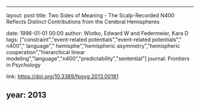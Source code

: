 ---
layout: post
title: Two Sides of Meaning - The Scalp-Recorded N400 Reflects Distinct Contributions from the Cerebral Hemispheres

date: 1996-01-01 00:00
author: Wlotko, Edward W and Federmeier, Kara D
tags: ["constraint","event-related potentials","event-related potentials"," n400"," language"," hemisphe","hemispheric asymmetry","hemispheric cooperation","hierarchical linear modeling","language","n400","predictability","sentential"]
journal: Frontiers in Psychology

link: https://doi.org/10.3389/fpsyg.2013.00181

year: 2013
-----